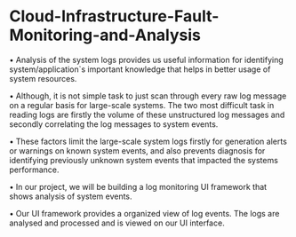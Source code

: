 # Cloud-Infrastructure-Fault-Monitoring-and-Analysis

•	Analysis of the system logs provides us useful information for identifying system/application`s important knowledge that helps in better usage of system resources.

•	 Although, it is not simple task to just scan through every raw log message on a regular basis for large-scale systems. The two most difficult task in reading logs are firstly the volume of these unstructured log messages and secondly correlating the log messages to system events.

•	 These factors limit the large-scale system logs firstly for generation alerts or warnings on known system events, and also prevents diagnosis for identifying previously unknown system events that impacted the systems performance.

•	 In our project, we will be building a log monitoring UI framework that shows analysis of system events. 

•	Our UI framework provides a organized view of log events. The logs are analysed and processed and is viewed on our UI interface.

